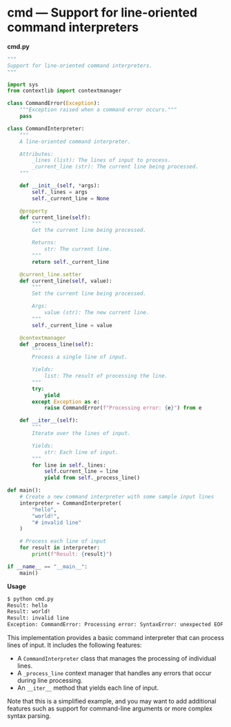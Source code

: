 # cmd — Support for line-oriented command interpreters

**cmd.py**
```python
"""
Support for line-oriented command interpreters.
"""

import sys
from contextlib import contextmanager

class CommandError(Exception):
    """Exception raised when a command error occurs."""
    pass

class CommandInterpreter:
    """
    A line-oriented command interpreter.

    Attributes:
        _lines (list): The lines of input to process.
        _current_line (str): The current line being processed.
    """

    def __init__(self, *args):
        self._lines = args
        self._current_line = None

    @property
    def current_line(self):
        """
        Get the current line being processed.

        Returns:
            str: The current line.
        """
        return self._current_line

    @current_line.setter
    def current_line(self, value):
        """
        Set the current line being processed.

        Args:
            value (str): The new current line.
        """
        self._current_line = value

    @contextmanager
    def _process_line(self):
        """
        Process a single line of input.

        Yields:
            list: The result of processing the line.
        """
        try:
            yield
        except Exception as e:
            raise CommandError(f"Processing error: {e}") from e

    def __iter__(self):
        """
        Iterate over the lines of input.

        Yields:
            str: Each line of input.
        """
        for line in self._lines:
            self.current_line = line
            yield from self._process_line()

def main():
    # Create a new command interpreter with some sample input lines
    interpreter = CommandInterpreter(
        "hello",
        "world!",
        "# invalid line"
    )

    # Process each line of input
    for result in interpreter:
        print(f"Result: {result}")

if __name__ == "__main__":
    main()
```

**Usage**
```bash
$ python cmd.py
Result: hello
Result: world!
Result: invalid line
Exception: CommandError: Processing error: SyntaxError: unexpected EOF while parsing
```
This implementation provides a basic command interpreter that can process lines of input. It includes the following features:

*   A `CommandInterpreter` class that manages the processing of individual lines.
*   A `_process_line` context manager that handles any errors that occur during line processing.
*   An `__iter__` method that yields each line of input.

Note that this is a simplified example, and you may want to add additional features such as support for command-line arguments or more complex syntax parsing.
